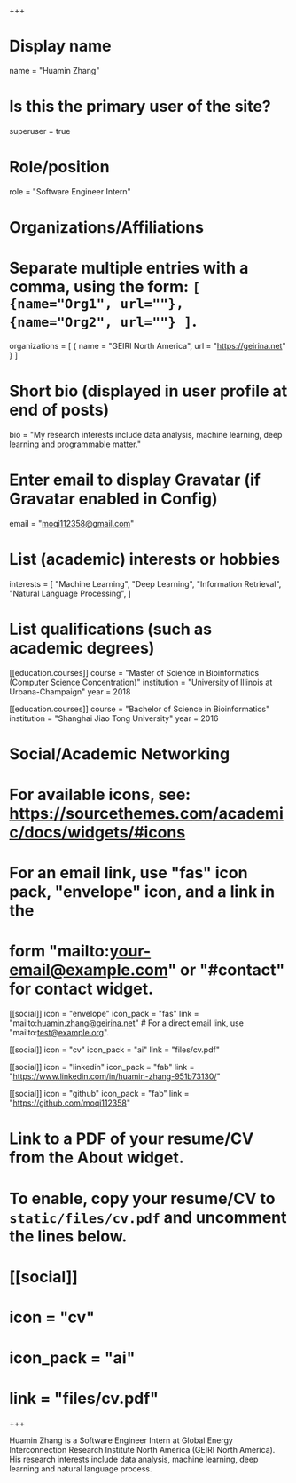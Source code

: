 +++
# Display name
name = "Huamin Zhang"

# Is this the primary user of the site?
superuser = true

# Role/position
role = "Software Engineer Intern"

# Organizations/Affiliations
#   Separate multiple entries with a comma, using the form: `[ {name="Org1", url=""}, {name="Org2", url=""} ]`.
organizations = [ { name = "GEIRI North America", url = "https://geirina.net" } ]

# Short bio (displayed in user profile at end of posts)
bio = "My research interests include data analysis, machine learning, deep learning and programmable matter."

# Enter email to display Gravatar (if Gravatar enabled in Config)
email = "moqi112358@gmail.com"

# List (academic) interests or hobbies
interests = [
  "Machine Learning",
  "Deep Learning",
  "Information Retrieval",
  "Natural Language Processing",
]

# List qualifications (such as academic degrees)
[[education.courses]]
  course = "Master of Science in Bioinformatics (Computer Science Concentration)"
  institution = "University of Illinois at Urbana-Champaign"
  year = 2018

[[education.courses]]
  course = "Bachelor of Science in Bioinformatics"
  institution = "Shanghai Jiao Tong University"
  year = 2016


# Social/Academic Networking
# For available icons, see: https://sourcethemes.com/academic/docs/widgets/#icons
#   For an email link, use "fas" icon pack, "envelope" icon, and a link in the
#   form "mailto:your-email@example.com" or "#contact" for contact widget.

[[social]]
  icon = "envelope"
  icon_pack = "fas"
  link = "mailto:huamin.zhang@geirina.net"  # For a direct email link, use "mailto:test@example.org".

[[social]]
  icon = "cv"
  icon_pack = "ai"
  link = "files/cv.pdf"

[[social]]
  icon = "linkedin"
  icon_pack = "fab"
  link = "https://www.linkedin.com/in/huamin-zhang-951b73130/"

[[social]]
  icon = "github"
  icon_pack = "fab"
  link = "https://github.com/moqi112358"

# Link to a PDF of your resume/CV from the About widget.
# To enable, copy your resume/CV to `static/files/cv.pdf` and uncomment the lines below.
# [[social]]
#   icon = "cv"
#   icon_pack = "ai"
#   link = "files/cv.pdf"

+++

Huamin Zhang is a Software Engineer Intern at  Global Energy Interconnection Research Institute North America (GEIRI North America). His research interests include data analysis, machine learning, deep learning and natural language process.
